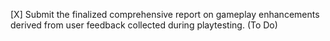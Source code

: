 [X] Submit the finalized comprehensive report on gameplay enhancements derived from user feedback collected during playtesting. (To Do)